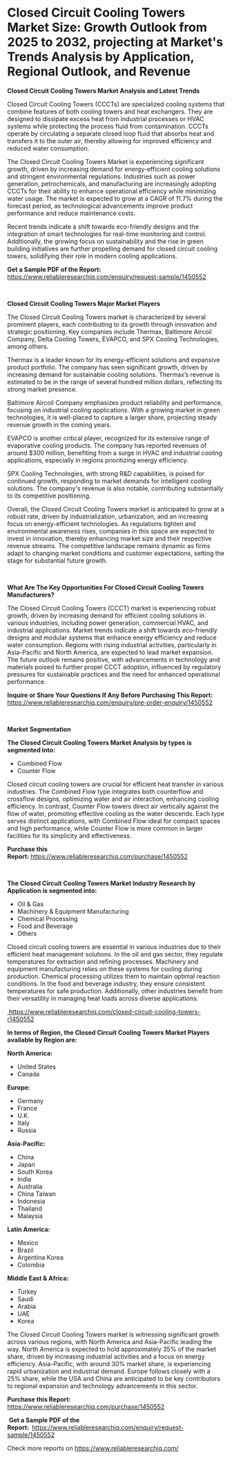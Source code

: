 <p><h1>Closed Circuit Cooling Towers Market Size: Growth Outlook from 2025 to 2032, projecting at Market's Trends Analysis by Application, Regional Outlook, and Revenue</h1></p><p><strong>Closed Circuit Cooling Towers Market Analysis and Latest Trends</strong></p>
<p><p>Closed Circuit Cooling Towers (CCCTs) are specialized cooling systems that combine features of both cooling towers and heat exchangers. They are designed to dissipate excess heat from industrial processes or HVAC systems while protecting the process fluid from contamination. CCCTs operate by circulating a separate closed loop fluid that absorbs heat and transfers it to the outer air, thereby allowing for improved efficiency and reduced water consumption.</p><p>The Closed Circuit Cooling Towers Market is experiencing significant growth, driven by increasing demand for energy-efficient cooling solutions and stringent environmental regulations. Industries such as power generation, petrochemicals, and manufacturing are increasingly adopting CCCTs for their ability to enhance operational efficiency while minimizing water usage. The market is expected to grow at a CAGR of 11.7% during the forecast period, as technological advancements improve product performance and reduce maintenance costs.</p><p>Recent trends indicate a shift towards eco-friendly designs and the integration of smart technologies for real-time monitoring and control. Additionally, the growing focus on sustainability and the rise in green building initiatives are further propelling demand for closed circuit cooling towers, solidifying their role in modern cooling applications.</p></p>
<p><strong>Get a Sample PDF of the Report:&nbsp;</strong> <a href="https://www.reliableresearchiq.com/enquiry/request-sample/1450552?utm_campaign=3068&utm_medium=2&utm_source=Github&utm_content=ia&utm_term=11042025&utm_id=closed-circuit-cooling-towers">https://www.reliableresearchiq.com/enquiry/request-sample/1450552</a></p>
<p>&nbsp;</p>
<p><strong>Closed Circuit Cooling Towers Major Market Players</strong></p>
<p><p>The Closed Circuit Cooling Towers market is characterized by several prominent players, each contributing to its growth through innovation and strategic positioning. Key companies include Thermax, Baltimore Aircoil Company, Delta Cooling Towers, EVAPCO, and SPX Cooling Technologies, among others.</p><p>Thermax is a leader known for its energy-efficient solutions and expansive product portfolio. The company has seen significant growth, driven by increasing demand for sustainable cooling solutions. Thermax’s revenue is estimated to be in the range of several hundred million dollars, reflecting its strong market presence.</p><p>Baltimore Aircoil Company emphasizes product reliability and performance, focusing on industrial cooling applications. With a growing market in green technologies, it is well-placed to capture a larger share, projecting steady revenue growth in the coming years.</p><p>EVAPCO is another critical player, recognized for its extensive range of evaporative cooling products. The company has reported revenues of around $300 million, benefiting from a surge in HVAC and industrial cooling applications, especially in regions prioritizing energy efficiency.</p><p>SPX Cooling Technologies, with strong R&D capabilities, is poised for continued growth, responding to market demands for intelligent cooling solutions. The company's revenue is also notable, contributing substantially to its competitive positioning.</p><p>Overall, the Closed Circuit Cooling Towers market is anticipated to grow at a robust rate, driven by industrialization, urbanization, and an increasing focus on energy-efficient technologies. As regulations tighten and environmental awareness rises, companies in this space are expected to invest in innovation, thereby enhancing market size and their respective revenue streams. The competitive landscape remains dynamic as firms adapt to changing market conditions and customer expectations, setting the stage for substantial future growth.</p></p>
<p>&nbsp;</p>
<p><strong>What Are The Key Opportunities For Closed Circuit Cooling Towers Manufacturers?</strong></p>
<p><p>The Closed Circuit Cooling Towers (CCCT) market is experiencing robust growth, driven by increasing demand for efficient cooling solutions in various industries, including power generation, commercial HVAC, and industrial applications. Market trends indicate a shift towards eco-friendly designs and modular systems that enhance energy efficiency and reduce water consumption. Regions with rising industrial activities, particularly in Asia-Pacific and North America, are expected to lead market expansion. The future outlook remains positive, with advancements in technology and materials poised to further propel CCCT adoption, influenced by regulatory pressures for sustainable practices and the need for enhanced operational performance.</p></p>
<p><strong>Inquire or Share Your Questions If Any Before Purchasing This Report:</strong> <a href="https://www.reliableresearchiq.com/enquiry/pre-order-enquiry/1450552?utm_campaign=3068&utm_medium=2&utm_source=Github&utm_content=ia&utm_term=11042025&utm_id=closed-circuit-cooling-towers">https://www.reliableresearchiq.com/enquiry/pre-order-enquiry/1450552</a></p>
<p>&nbsp;</p>
<p><strong>Market Segmentation</strong></p>
<p><strong>The Closed Circuit Cooling Towers Market Analysis by types is segmented into:</strong></p>
<p><ul><li>Combined Flow</li><li>Counter Flow</li></ul></p>
<p><p>Closed circuit cooling towers are crucial for efficient heat transfer in various industries. The Combined Flow type integrates both counterflow and crossflow designs, optimizing water and air interaction, enhancing cooling efficiency. In contrast, Counter Flow towers direct air vertically against the flow of water, promoting effective cooling as the water descends. Each type serves distinct applications, with Combined Flow ideal for compact spaces and high performance, while Counter Flow is more common in larger facilities for its simplicity and effectiveness.</p></p>
<p><strong>Purchase this Report:&nbsp;</strong><a href="https://www.reliableresearchiq.com/purchase/1450552?utm_campaign=3068&utm_medium=2&utm_source=Github&utm_content=ia&utm_term=11042025&utm_id=closed-circuit-cooling-towers">https://www.reliableresearchiq.com/purchase/1450552</a></p>
<p>&nbsp;</p>
<p><strong>The Closed Circuit Cooling Towers Market Industry Research by Application is segmented into:</strong></p>
<p><ul><li>Oil & Gas</li><li>Machinery & Equipment Manufacturing</li><li>Chemical Processing</li><li>Food and Beverage</li><li>Others</li></ul></p>
<p><p>Closed circuit cooling towers are essential in various industries due to their efficient heat management solutions. In the oil and gas sector, they regulate temperatures for extraction and refining processes. Machinery and equipment manufacturing relies on these systems for cooling during production. Chemical processing utilizes them to maintain optimal reaction conditions. In the food and beverage industry, they ensure consistent temperatures for safe production. Additionally, other industries benefit from their versatility in managing heat loads across diverse applications.</p></p>
<p><a href="https://www.reliableresearchiq.com/closed-circuit-cooling-towers-r1450552?utm_campaign=3068&utm_medium=2&utm_source=Github&utm_content=ia&utm_term=11042025&utm_id=closed-circuit-cooling-towers">&nbsp;https://www.reliableresearchiq.com/closed-circuit-cooling-towers-r1450552</a></p>
<p><strong>In terms of Region, the Closed Circuit Cooling Towers Market Players available by Region are:</strong></p>
<p>
    <p> <strong> North America: </strong>
        <ul>
            <li>United States</li>
            <li>Canada</li>
        </ul>
        </p> 
    <p> <strong> Europe: </strong>
        <ul>
            <li>Germany</li>
            <li>France</li>
            <li>U.K.</li>
            <li>Italy</li>
            <li>Russia</li>
        </ul>
        </p> 
    <p> <strong> Asia-Pacific: </strong>
        <ul>
            <li>China</li>
            <li>Japan</li>
            <li>South Korea</li>
            <li>India</li>
            <li>Australia</li>
            <li>China Taiwan</li>
            <li>Indonesia</li>
            <li>Thailand</li>
            <li>Malaysia</li>
        </ul>
        </p> 
    <p> <strong> Latin America: </strong>
        <ul>
            <li>Mexico</li>
            <li>Brazil</li>
            <li>Argentina Korea</li>
            <li>Colombia</li>
        </ul>
        </p> 
    <p> <strong> Middle East & Africa: </strong>
        <ul>
            <li>Turkey</li>
            <li>Saudi</li>
            <li>Arabia</li>
            <li>UAE</li>
            <li>Korea</li>
        </ul>
    </p>
    </p>
<p><p>The Closed Circuit Cooling Towers market is witnessing significant growth across various regions, with North America and Asia-Pacific leading the way. North America is expected to hold approximately 35% of the market share, driven by increasing industrial activities and a focus on energy efficiency. Asia-Pacific, with around 30% market share, is experiencing rapid urbanization and industrial demand. Europe follows closely with a 25% share, while the USA and China are anticipated to be key contributors to regional expansion and technology advancements in this sector.</p></p>
<p><strong>Purchase this Report: </strong><a href="https://www.reliableresearchiq.com/purchase/1450552?utm_campaign=3068&utm_medium=2&utm_source=Github&utm_content=ia&utm_term=11042025&utm_id=closed-circuit-cooling-towers">https://www.reliableresearchiq.com/purchase/1450552</a></p>
<p>&nbsp;<strong>Get a Sample PDF of the Report:&nbsp;&nbsp;</strong><a href="https://www.reliableresearchiq.com/enquiry/request-sample/1450552?utm_campaign=3068&utm_medium=2&utm_source=Github&utm_content=ia&utm_term=11042025&utm_id=closed-circuit-cooling-towers">https://www.reliableresearchiq.com/enquiry/request-sample/1450552</a></p>
<p><strong></strong></p>
<p>Check more reports on <a href="https://www.reliableresearchiq.com/?utm_campaign=3068&utm_medium=2&utm_source=Github&utm_content=ia&utm_term=11042025&utm_id=closed-circuit-cooling-towers">https://www.reliableresearchiq.com/</a></p>